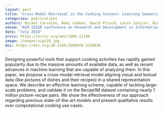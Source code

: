 ```yaml
---
layout: post
title: "Cross-Modal Retrieval in the Cooking Context: Learning Semantic Text-Image Embeddings"
categories: publications
authors: Micael Carvalho, Rémi Cadène, David Picard, Laure Soulier, Nicolas Thome, Matthieu Cord
venue: "ACM SIGIR Conference on Research and Development in Information Retrieval"
date: "July 2018"
arxiv: https://arxiv.org/abs/1804.11146
image: /images/sigi18.jpg
doi: https://doi.org/10.1145/3209978.3210036
---
```


Designing powerful tools that support cooking activities has rapidly gained popularity due to the massive amounts of available data, as well as recent advances in machine learning that are capable of analyzing them. In this paper, we propose a cross-modal retrieval model aligning visual and textual data (like pictures of dishes and their recipes) in a shared representation space. We describe an effective learning scheme, capable of tackling large-scale problems, and validate it on the Recipe1M dataset containing nearly 1 million picture-recipe pairs. We show the effectiveness of our approach regarding previous state-of-the-art models and present qualitative results over computational cooking use cases. 
